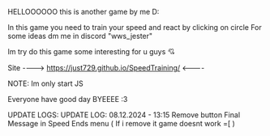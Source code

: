 HELLOOOOOO
this is another game by me D:

In this game you need to train your speed and react by clicking on circle
For some ideas dm me in discord "wws_jester"

Im try do this game some interesting for u guys 💘

Site ----> https://just729.github.io/SpeedTraining/ <----

NOTE: Im only start JS

Everyone have good day
BYEEEE :3

UPDATE LOGS:
UPDATE LOG: 08.12.2024 - 13:15 Remove button Final Message in Speed Ends menu ( If i remove it game doesnt work =[ )
